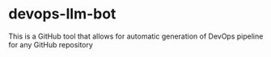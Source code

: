 # devops-llm-bot
This is a GitHub tool that allows for automatic generation of DevOps pipeline for any GitHub repository
